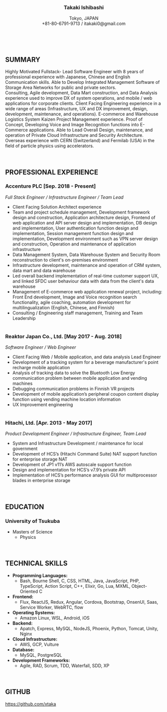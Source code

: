 <h3 align="center">Takaki Ishibashi</h3>
<p align="center">
  Tokyo, JAPAN<br>
  +81-80-6791-9713 / itakaki0@gmail.com
</p>
<br><br><br>

## SUMMARY
Highly Motivated Fullstack- Lead Software Engineer with 8 years of professional experience with Japanese, Chinese and English Communication skills. Able to Develop Integrated Management Software of Storage Area Networks for public and private sectors.
<br>
Consulting, Agile development, Data Mart construction, and Data Analysis experience used to improve DX of system operations, and mobile / web applications for corporate clients. Client Facing Engineering experience in a wide range of areas (Infrastructure, UX and DX improvement, design, development, maintenance, and operations). E-commerce and Warehouse Logistics System Kaizen Project Management experience. Proof of Concept, Developing Voice and Image Recognition functions into E-Commerce applications. Able to Lead Overall Design, maintenance, and operation of Private Cloud Infrastructure and Security Architecture.
<br>
Overseas experience with CERN (Switzerland) and Fermilab (USA) in the field of particle physics using accelerators.
<br><br><br>

## PROFESSIONAL EXPERIENCE
### Accenture PLC [Sep. 2018 - Present]
_Full Stack Engineer / Infrastructure Engineer / Team Lead_
- Client Facing Solution Architect experience
- Team and project schedule management, Development framework design and construction, Application architecture design, Frontend of web application and API server design and implementation, DB design and implementation, User authentication function design and implementation, Session management function design and implementation, Development environment such as VPN server design and construction, Operation and maintenance of application infrastructure
- Data Management System, Data Warehouse System and Security Room reconstruction to client's on-premises environment
- Infrastructure development, maintenance and operation of CRM system, data mart and data warehouse
- Led overall backend implementation of real-time customer support UX, and linked SFDC user behaviour data with data from the client's data warehouse
- Management of E-commerce web application renewal project, including: Front End development, Image and Voice recognition search functionality, agile coaching, automation development for multilingualization (English, Chinese, and Finnish)
- Consulting / Engineering staff management, Training and Team Leadership
<br><br>

### Reaktor Japan Co., Ltd. [May 2017 - Aug. 2018]
_Software Engineer / Web Engineer_
- Client Facing Web / Mobile application, and data analysis Lead Engineer
- Development of a tracking system for a beverage manufacturer's point recharge mobile application
- Analysis of tracking data to solve the Bluetooth Low Energy communication problem between mobile application and vending machines
- Debugging communication problems in Finnish VR projects
- Development of mobile application’s peripheral coupon content display function using vending machine location information
- UX Improvement engineering
<br><br>

### Hitachi, Ltd. [Apr. 2013 - May 2017]
_Product Development Engineer / Infrastructure Engineer, Team Lead_
- System and Infrastructure Development / maintenance for local government
- Development of HCS’s (Hitachi Command Suite) NAT support function for enterprise storage NAT
- Development of JP1 v11’s AWS autoscale support function
- Design and implementation for HCS’s v7.9’s private API
- Implementation of HCS’s performance analysis GUI for multiprocessor blades in enterprise storage
<br><br><br>

## EDUCATION
### University of Tsukuba
- Masters of Science
  - Physics
<br><br><br>

## TECHNICAL SKILLS
- **Programming Languages:**
  - Bash, Bourne Shell, C, CSS, HTML, Java, JavaScript, PHP, TypeScript, Action Script, C++, Elixir, Go, Lua, MXML, Object-Oriented C
- **Frontend:**
  - Flux, ReactJS, Redux, Angular, Cordova, Bootstrap, OnsenUI, Saas, Service Worker, WebRTC, flow
- **Operating Systems:**
  - Amazon Linux, WSL, Android, iOS 
- **Backend:**
  - Apatch, Express, MySQL, NodeJS, Phoenix, Python, Tomcat, Unity, Nginx
- **Cloud Infrastructure:**
  - AWS, GCP, Vulture 
- **Database:**
  - MySQL, PostgreSQL
- **Development Frameworks:**
  - Agile, RAD, Scrum, TDD, Waterfall, SDD, XP
<br><br><br>

## GITHUB
https://github.com/xtaka
